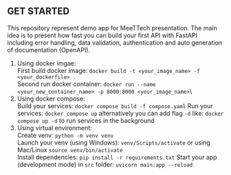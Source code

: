 ## GET STARTED
This repository represent demo app for MeeTTech presentation. The main idea is to present how fast you can build your first API with FastAPI including error handling, data validation, authentication and auto generation of documentation (OpenAPI).
1. Using docker imgae:\
    First build docker image: `docker build -t <your_image_name> -f <your_dockerfile> .`\
    Second run docker container: `docker run --name <your_new_container_name> -p 8000:8000 <your_image_name>`\
2. Using docker compose:\
    Build your services: `docker compose build -f compose.yaml`
    Run your services: `docker compose up` alternatively you can add flag `-d` like: `docker compose up -d` to run services in the background 
4. Using virtual environment:\
    Create venv: `python -m venv venv`\
    Launch your venv (using Windows): `venv/Scripts/activate` or using Mac/Linux `source venv/bin/activate`\
    Install dependencies: `pip install -r requirements.txt`
    Start your app (development mode) in `src` folder: `uvicorn main:app --reload`
